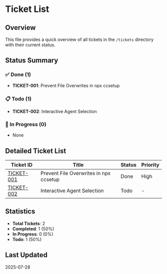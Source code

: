 # Ticket List

## Overview
This file provides a quick overview of all tickets in the `/tickets` directory with their current status.

## Status Summary

### ✅ Done (1)
- **TICKET-001**: Prevent File Overwrites in npx ccsetup

### 📋 Todo (1)
- **TICKET-002**: Interactive Agent Selection

### 🚧 In Progress (0)
- None

## Detailed Ticket List

| Ticket ID | Title | Status | Priority |
|-----------|-------|--------|----------|
| [TICKET-001](./TICKET-001-prevent-file-overwrites.md) | Prevent File Overwrites in npx ccsetup | Done | High |
| [TICKET-002](./TICKET-002-interactive-agent-selection.md) | Interactive Agent Selection | Todo | - |

## Statistics
- **Total Tickets**: 2
- **Completed**: 1 (50%)
- **In Progress**: 0 (0%)
- **Todo**: 1 (50%)

## Last Updated
2025-07-28